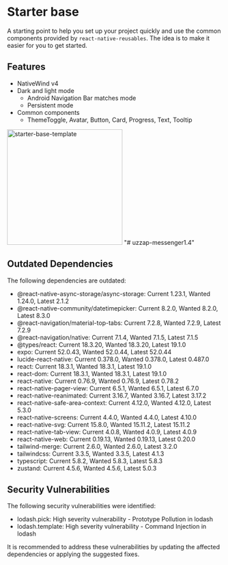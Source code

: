 # Starter base

A starting point to help you set up your project quickly and use the common components provided by `react-native-reusables`. The idea is to make it easier for you to get started.

## Features

- NativeWind v4
- Dark and light mode
  - Android Navigation Bar matches mode
  - Persistent mode
- Common components
  - ThemeToggle, Avatar, Button, Card, Progress, Text, Tooltip

<img src="https://github.com/mrzachnugent/react-native-reusables/assets/63797719/42c94108-38a7-498b-9c70-18640420f1bc"
     alt="starter-base-template"
     style="width:270px;" />
"# uzzap-messenger1.4"

## Outdated Dependencies

The following dependencies are outdated:

- @react-native-async-storage/async-storage: Current 1.23.1, Wanted 1.24.0, Latest 2.1.2
- @react-native-community/datetimepicker: Current 8.2.0, Wanted 8.2.0, Latest 8.3.0
- @react-navigation/material-top-tabs: Current 7.2.8, Wanted 7.2.9, Latest 7.2.9
- @react-navigation/native: Current 7.1.4, Wanted 7.1.5, Latest 7.1.5
- @types/react: Current 18.3.20, Wanted 18.3.20, Latest 19.1.0
- expo: Current 52.0.43, Wanted 52.0.44, Latest 52.0.44
- lucide-react-native: Current 0.378.0, Wanted 0.378.0, Latest 0.487.0
- react: Current 18.3.1, Wanted 18.3.1, Latest 19.1.0
- react-dom: Current 18.3.1, Wanted 18.3.1, Latest 19.1.0
- react-native: Current 0.76.9, Wanted 0.76.9, Latest 0.78.2
- react-native-pager-view: Current 6.5.1, Wanted 6.5.1, Latest 6.7.0
- react-native-reanimated: Current 3.16.7, Wanted 3.16.7, Latest 3.17.2
- react-native-safe-area-context: Current 4.12.0, Wanted 4.12.0, Latest 5.3.0
- react-native-screens: Current 4.4.0, Wanted 4.4.0, Latest 4.10.0
- react-native-svg: Current 15.8.0, Wanted 15.11.2, Latest 15.11.2
- react-native-tab-view: Current 4.0.8, Wanted 4.0.9, Latest 4.0.9
- react-native-web: Current 0.19.13, Wanted 0.19.13, Latest 0.20.0
- tailwind-merge: Current 2.6.0, Wanted 2.6.0, Latest 3.2.0
- tailwindcss: Current 3.3.5, Wanted 3.3.5, Latest 4.1.3
- typescript: Current 5.8.2, Wanted 5.8.3, Latest 5.8.3
- zustand: Current 4.5.6, Wanted 4.5.6, Latest 5.0.3

## Security Vulnerabilities

The following security vulnerabilities were identified:

- lodash.pick: High severity vulnerability - Prototype Pollution in lodash
- lodash.template: High severity vulnerability - Command Injection in lodash

It is recommended to address these vulnerabilities by updating the affected dependencies or applying the suggested fixes.
